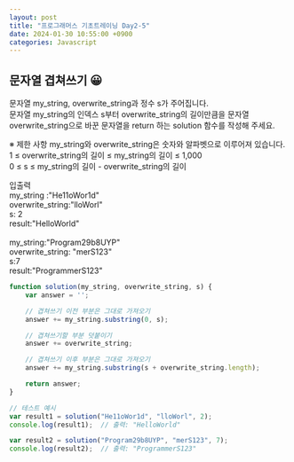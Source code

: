 ```yaml
---
layout: post
title: "프로그래머스 기초트레이닝 Day2-5"
date: 2024-01-30 10:55:00 +0900
categories: Javascript
---
```

## 문자열 겹쳐쓰기 😀

문자열 my_string, overwrite_string과 정수 s가 주어집니다.<br>
문자열 my_string의 인덱스 s부터 overwrite_string의 길이만큼을 문자열 overwrite_string으로 바꾼 문자열을 return 하는 solution 함수를 작성해 주세요.<br>

※ 제한 사항
my_string와 overwrite_string은 숫자와 알파벳으로 이루어져 있습니다.<br>
1 ≤ overwrite_string의 길이 ≤ my_string의 길이 ≤ 1,000<br>
0 ≤ s ≤ my_string의 길이 - overwrite_string의 길이<br>

입출력 <br>
my_string :"He11oWor1d"<br>
overwrite_string:"lloWorl"<br>
s: 2<br>
result:"HelloWorld"<br>
<br>
my_string:"Program29b8UYP"<br>
overwrite_string: "merS123"<br>
s:7<br>
result:"ProgrammerS123"<br>

```javascript
function solution(my_string, overwrite_string, s) {
    var answer = '';

    // 겹쳐쓰기 이전 부분은 그대로 가져오기
    answer += my_string.substring(0, s);

    // 겹쳐쓰기할 부분 덧붙이기
    answer += overwrite_string;

    // 겹쳐쓰기 이후 부분은 그대로 가져오기
    answer += my_string.substring(s + overwrite_string.length);

    return answer;
}

// 테스트 예시
var result1 = solution("He11oWor1d", "lloWorl", 2);
console.log(result1);  // 출력: "HelloWorld"

var result2 = solution("Program29b8UYP", "merS123", 7);
console.log(result2);  // 출력: "ProgrammerS123"
```
